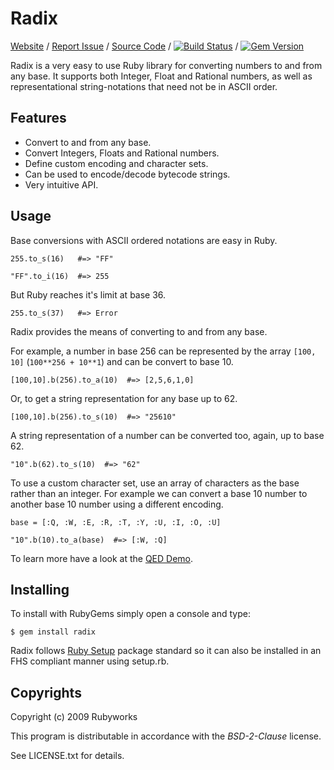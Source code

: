 # Radix

[Website](http://rubyworks.github.com/radix) /
[Report Issue](http://github.com/rubyworks/radix/issues) /
[Source Code](http://github.com/rubyworks/radix) /
[![Build Status](https://secure.travis-ci.org/rubyworks/radix.png)](http://travis-ci.org/rubyworks/radix) /
[![Gem Version](https://badge.fury.io/rb/radix.png)](http://badge.fury.io/rb/radix)

Radix is a very easy to use Ruby library for converting numbers to and from
any base. It supports both Integer, Float and Rational numbers, as well as 
representational string-notations that need not be in ASCII order.


## Features

* Convert to and from any base.
* Convert Integers, Floats and Rational numbers.
* Define custom encoding and character sets.
* Can be used to encode/decode bytecode strings.
* Very intuitive API.


## Usage

Base conversions with ASCII ordered notations are easy in Ruby.

    255.to_s(16)   #=> "FF"

    "FF".to_i(16)  #=> 255

But Ruby reaches it's limit at base 36.

    255.to_s(37)   #=> Error

Radix provides the means of converting to and from any base.

For example, a number in base 256 can be represented by the array `[100, 10]`
(`100**256 + 10**1`) and can be convert to base 10.

    [100,10].b(256).to_a(10)  #=> [2,5,6,1,0]

Or, to get a string representation for any base up to 62.

    [100,10].b(256).to_s(10)  #=> "25610"

A string representation of a number can be converted too, again,
up to base 62.

    "10".b(62).to_s(10)  #=> "62"

To use a custom character set, use an array of characters as the base
rather than an integer. For example we can convert a base 10 number
to another base 10 number using a different encoding.

    base = [:Q, :W, :E, :R, :T, :Y, :U, :I, :O, :U]

    "10".b(10).to_a(base)  #=> [:W, :Q]

To learn more have a look at the [QED Demo](http://rubydoc.info/gems/radix/file/DEMO.md).


## Installing

To install with RubyGems simply open a console and type:

    $ gem install radix

Radix follows [Ruby Setup](http://rubyworks.github.com/setup) package standard
so it can also be installed in an FHS compliant manner using setup.rb.


## Copyrights

Copyright (c) 2009 Rubyworks

This program is distributable in accordance with the *BSD-2-Clause* license.

See LICENSE.txt for details.

